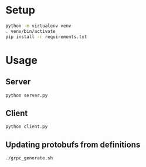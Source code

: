 # Setup
```bash
python -m virtualenv venv
. venv/bin/activate
pip install -r requirements.txt
```

# Usage
## Server
`python server.py`
## Client
`python client.py`
## Updating protobufs from definitions
`./grpc_generate.sh`
